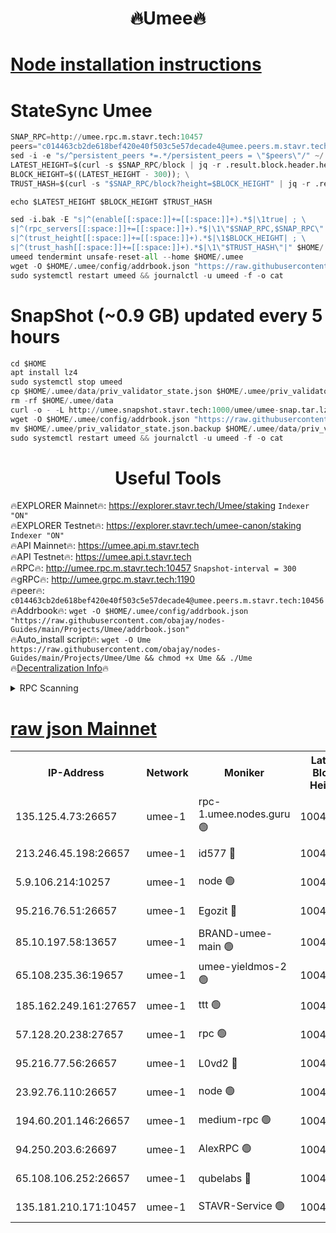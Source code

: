 <h1 align="center"> 🔥Umee🔥</h1>


[Node installation instructions](https://github.com/obajay/nodes-Guides/tree/main/Projects/Umee)
=
# StateSync Umee
```python
SNAP_RPC=http://umee.rpc.m.stavr.tech:10457
peers="c014463cb2de618bef420e40f503c5e57decade4@umee.peers.m.stavr.tech:10456"
sed -i -e "s/^persistent_peers *=.*/persistent_peers = \"$peers\"/" ~/.umee/config/config.toml
LATEST_HEIGHT=$(curl -s $SNAP_RPC/block | jq -r .result.block.header.height); \
BLOCK_HEIGHT=$((LATEST_HEIGHT - 300)); \
TRUST_HASH=$(curl -s "$SNAP_RPC/block?height=$BLOCK_HEIGHT" | jq -r .result.block_id.hash)

echo $LATEST_HEIGHT $BLOCK_HEIGHT $TRUST_HASH

sed -i.bak -E "s|^(enable[[:space:]]+=[[:space:]]+).*$|\1true| ; \
s|^(rpc_servers[[:space:]]+=[[:space:]]+).*$|\1\"$SNAP_RPC,$SNAP_RPC\"| ; \
s|^(trust_height[[:space:]]+=[[:space:]]+).*$|\1$BLOCK_HEIGHT| ; \
s|^(trust_hash[[:space:]]+=[[:space:]]+).*$|\1\"$TRUST_HASH\"|" $HOME/.umee/config/config.toml
umeed tendermint unsafe-reset-all --home $HOME/.umee
wget -O $HOME/.umee/config/addrbook.json "https://raw.githubusercontent.com/obajay/nodes-Guides/main/Projects/Umee/addrbook.json"
sudo systemctl restart umeed && journalctl -u umeed -f -o cat
```
# SnapShot (~0.9 GB) updated every 5 hours
```python
cd $HOME
apt install lz4
sudo systemctl stop umeed
cp $HOME/.umee/data/priv_validator_state.json $HOME/.umee/priv_validator_state.json.backup
rm -rf $HOME/.umee/data
curl -o - -L http://umee.snapshot.stavr.tech:1000/umee/umee-snap.tar.lz4 | lz4 -c -d - | tar -x -C $HOME/.umee --strip-components 2
wget -O $HOME/.umee/config/addrbook.json "https://raw.githubusercontent.com/obajay/nodes-Guides/main/Projects/Umee/addrbook.json"
mv $HOME/.umee/priv_validator_state.json.backup $HOME/.umee/data/priv_validator_state.json
sudo systemctl restart umeed && journalctl -u umeed -f -o cat
```
 <h1 align="center"> Useful Tools</h1>

🔥EXPLORER Mainnet🔥:      https://explorer.stavr.tech/Umee/staking             `Indexer "ON"` \
🔥EXPLORER Testnet🔥:        https://explorer.stavr.tech/umee-canon/staking      `Indexer "ON"` \
🔥API Mainnet🔥:                   https://umee.api.m.stavr.tech \
🔥API Testnet🔥:                     https://umee.api.t.stavr.tech \
🔥RPC🔥:                                   http://umee.rpc.m.stavr.tech:10457                     `Snapshot-interval = 300` \
🔥gRPC🔥:                              http://umee.grpc.m.stavr.tech:1190 \
🔥peer🔥:                     `c014463cb2de618bef420e40f503c5e57decade4@umee.peers.m.stavr.tech:10456` \
🔥Addrbook🔥:    ```wget -O $HOME/.umee/config/addrbook.json "https://raw.githubusercontent.com/obajay/nodes-Guides/main/Projects/Umee/addrbook.json"``` \
🔥Auto_install script🔥: ```wget -O Ume https://raw.githubusercontent.com/obajay/nodes-Guides/main/Projects/Umee/Ume && chmod +x Ume && ./Ume``` \
🔥[Decentralization Info](https://github.com/obajay/StateSync-snapshots/tree/main/Projects/Umee/Decentralization)🔥

<details>
<summary>RPC Scanning</summary>

<h2 align="center"> We scan nodes in real time every 4 hours. And we provide the final result of RPC endpoints.
We cannot influence the operation of these nodes in any way. </h2>


```python
If Voting Power is higher than 0 --> then the Node is a validator of the network and may be subject to attack and be a potential threat to the chain.
```
```python
We marked such validators with a red symbol
```

</details>

[raw json Mainnet](https://rpc-check.umeem.stavr.tech/umeem/rpc-umeem-result.json)
=



<table><tr><th>IP-Address</th><th>Network</th><th>Moniker</th><th>Latest Block Height</th><th>Earliest Block Height</th><th>Catching Up</th><th>Tx Index</th><th>Voting Power</th><th>Scan Time</th></tr><tr><td>135.125.4.73:26657</td><td>umee-1</td><td>rpc-1.umee.nodes.guru 🟢</td><td>10044239</td><td>5167386</td><td>False</td><td>on</td><td>0</td><td>2024-01-08T12:01:24.887794079UTC</td></tr><tr><td>213.246.45.198:26657</td><td>umee-1</td><td>id577 🔴</td><td>10044223</td><td>7100001</td><td>False</td><td>on</td><td>35105505</td><td>2024-01-08T11:59:53.487813514UTC</td></tr><tr><td>5.9.106.214:10257</td><td>umee-1</td><td>node 🟢</td><td>10044234</td><td>7942001</td><td>False</td><td>on</td><td>0</td><td>2024-01-08T12:00:57.347944599UTC</td></tr><tr><td>95.216.76.51:26657</td><td>umee-1</td><td>Egozit 🔴</td><td>10044238</td><td>8262001</td><td>False</td><td>off</td><td>38162097</td><td>2024-01-08T12:01:24.523983956UTC</td></tr><tr><td>85.10.197.58:13657</td><td>umee-1</td><td>BRAND-umee-main 🟢</td><td>10044226</td><td>8427832</td><td>False</td><td>on</td><td>0</td><td>2024-01-08T12:00:10.975599805UTC</td></tr><tr><td>65.108.235.36:19657</td><td>umee-1</td><td>umee-yieldmos-2 🟢</td><td>10044214</td><td>9575548</td><td>False</td><td>on</td><td>0</td><td>2024-01-08T11:59:01.903187474UTC</td></tr><tr><td>185.162.249.161:27657</td><td>umee-1</td><td>ttt 🟢</td><td>10044231</td><td>9733423</td><td>False</td><td>on</td><td>0</td><td>2024-01-08T12:00:42.288376640UTC</td></tr><tr><td>57.128.20.238:27657</td><td>umee-1</td><td>rpc 🟢</td><td>10044235</td><td>9880933</td><td>False</td><td>on</td><td>0</td><td>2024-01-08T12:01:05.807918341UTC</td></tr><tr><td>95.216.77.56:26657</td><td>umee-1</td><td>L0vd2 🔴</td><td>10044241</td><td>9944241</td><td>False</td><td>off</td><td>37294568</td><td>2024-01-08T12:01:42.137461841UTC</td></tr><tr><td>23.92.76.110:26657</td><td>umee-1</td><td>node 🟢</td><td>10044245</td><td>9953901</td><td>False</td><td>on</td><td>0</td><td>2024-01-08T12:02:03.538221579UTC</td></tr><tr><td>194.60.201.146:26657</td><td>umee-1</td><td>medium-rpc 🟢</td><td>10044224</td><td>9984137</td><td>False</td><td>on</td><td>0</td><td>2024-01-08T12:00:00.032577710UTC</td></tr><tr><td>94.250.203.6:26697</td><td>umee-1</td><td>AlexRPC 🟢</td><td>10044225</td><td>9998001</td><td>False</td><td>on</td><td>0</td><td>2024-01-08T12:00:04.579196035UTC</td></tr><tr><td>65.108.106.252:26657</td><td>umee-1</td><td>qubelabs 🔴</td><td>10044226</td><td>10042989</td><td>False</td><td>on</td><td>36641854</td><td>2024-01-08T12:00:11.316614241UTC</td></tr><tr><td>135.181.210.171:10457</td><td>umee-1</td><td>STAVR-Service 🟢</td><td>10044240</td><td>10043901</td><td>False</td><td>on</td><td>0</td><td>2024-01-08T12:01:31.519579367UTC</td></tr></table>
